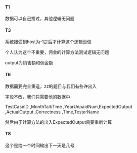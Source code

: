 #### T1

数据可以自己捏过，其他逻辑无问题

#### T3

系统接受到host为-1之后才计算这个逻辑没做

个人认为这个不重要，佣金的计算方法测试逻辑无问题

output为销售额和佣金额

#### T6

数据需要完全重造，zz的题目与我们有些许出入

字段不改，我们只需要他的数据中

TestCaseID ,MonthTalkTime ,YearUnpaidNum,ExpectedOutput ,ActualOutput ,Correctness ,Time,TesterName

然后由于计算方法的出入ExpectedOutput需要重新计算

#### T8

这个是给一个时间输出下一天是几号